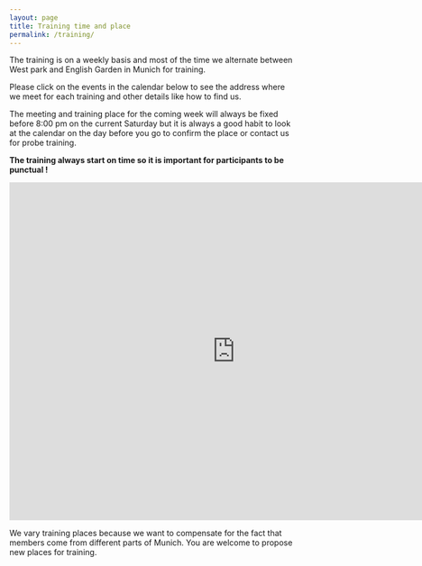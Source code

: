 ```yaml
---
layout: page
title: Training time and place
permalink: /training/
---
```

The training is on a weekly basis and most of the time we alternate between West park and English Garden in Munich for training. 

Please click on the events in the calendar below to see the address where we meet for each training and other details like how to find us. 

The meeting and training place for the coming week will always be fixed before 8:00 pm on the current Saturday but it is always a good habit to look at the calendar on the day before you go to confirm the place or contact us for probe training.

**The training always start on time so it is important for participants to be punctual !**

<iframe src="https://calendar.google.com/calendar/embed?src=7hfm87dla7lt6cvvgoeblsipq8%40group.calendar.google.com&ctz=Europe/Berlin" style="border: 0" width="800" height="600" frameborder="0" scrolling="no"></iframe>

We vary training places because we want to compensate for the fact that members come from different parts of Munich. You are welcome to propose new places for training. 

